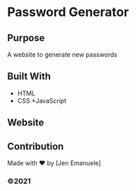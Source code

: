 # Password Generator 


## Purpose
A website to generate new passwords

## Built With
* HTML
* CSS
*JavaScript

## Website


## Contribution
Made with ❤️ by [Jen Emanuele]

### ©️2021

